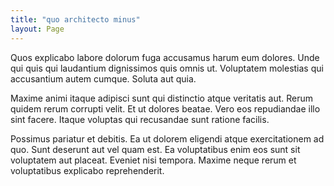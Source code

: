 ```yaml
---
title: "quo architecto minus"
layout: Page
---
```

Quos explicabo labore dolorum fuga accusamus harum eum dolores. Unde qui quis qui laudantium dignissimos quis omnis ut. Voluptatem molestias qui accusantium autem cumque. Soluta aut quia.
 Maxime animi itaque adipisci sunt qui distinctio atque veritatis aut. Rerum quidem rerum corrupti velit. Et ut dolores beatae. Vero eos repudiandae illo sint facere. Itaque voluptas qui recusandae sunt ratione facilis.
 Possimus pariatur et debitis. Ea ut dolorem eligendi atque exercitationem ad quo. Sunt deserunt aut vel quam est. Ea voluptatibus enim eos sunt sit voluptatem aut placeat. Eveniet nisi tempora. Maxime neque rerum et voluptatibus explicabo reprehenderit.
